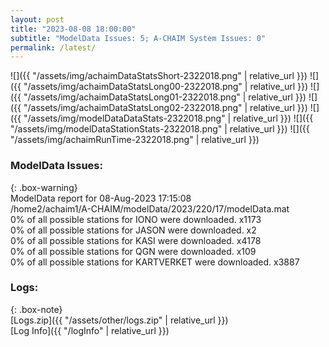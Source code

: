 ```yaml
---
layout: post
title: "2023-08-08 18:00:00"
subtitle: "ModelData Issues: 5; A-CHAIM System Issues: 0"
permalink: /latest/
---
```


![]({{ "/assets/img/achaimDataStatsShort-2322018.png" | relative_url }})
![]({{ "/assets/img/achaimDataStatsLong00-2322018.png" | relative_url }})
![]({{ "/assets/img/achaimDataStatsLong01-2322018.png" | relative_url }})
![]({{ "/assets/img/achaimDataStatsLong02-2322018.png" | relative_url }})
![]({{ "/assets/img/modelDataDataStats-2322018.png" | relative_url }})
![]({{ "/assets/img/modelDataStationStats-2322018.png" | relative_url }})
![]({{ "/assets/img/achaimRunTime-2322018.png" | relative_url }})


### ModelData Issues:  
  
{: .box-warning}  
 ModelData report for 08-Aug-2023 17:15:08   
 /home2/achaim1/A-CHAIM/modelData/2023/220/17/modelData.mat   
 0% of all possible stations for IONO were downloaded. x1173   
 0% of all possible stations for JASON were downloaded. x2   
 0% of all possible stations for KASI were downloaded. x4178   
 0% of all possible stations for QGN were downloaded. x109   
 0% of all possible stations for KARTVERKET were downloaded. x3887   
  


### Logs:  
  
{: .box-note}  
[Logs.zip]({{ "/assets/other/logs.zip" | relative_url }})  
[Log Info]({{ "/logInfo" | relative_url }})  
